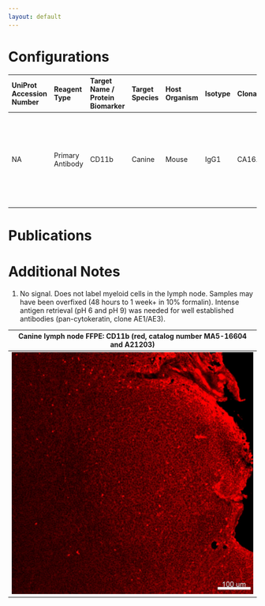 ```yaml
---
layout: default
---
```


# Configurations

| UniProt Accession Number   | Reagent Type     | Target Name / Protein Biomarker   | Target Species   | Host Organism   | Isotype   | Clonality   | Vendor                   | Catalog Number   | Conjugate    | RRID   | Availability   | Method                 | Tissue Preservation   | Target Tissue   | Tissue State   | Detergent         | Antigen Retrieval Conditions                                                               | Dye Inactivation Conditions   | Recommend   | Agree                                                        | Disagree   | Contributor                                                  | Notes       |
|:---------------------------|:-----------------|:----------------------------------|:-----------------|:----------------|:----------|:------------|:-------------------------|:-----------------|:-------------|:-------|:---------------|:-----------------------|:----------------------|:----------------|:---------------|:------------------|:-------------------------------------------------------------------------------------------|:------------------------------|:------------|:-------------------------------------------------------------|:-----------|:-------------------------------------------------------------|:------------|
| NA                         | Primary Antibody | CD11b                             | Canine           | Mouse           | IgG1      | CA16.3E10   | Thermo Fisher Scientific | MA5-16604        | Unconjugated | NA     | Stock          | Multiplexed 2D Imaging | FFPE                  | Lymph Node      | NA             | 0.3% Triton-X-100 | pH 6 for 30 minutes ER1 (AR9961) and pH 9 for 30 minutes ER2 (AR9640) using the Leica Bond | NA                            | No          | [0000-0001-5088-7808](https://orcid.org/0000-0001-5088-7808) | NA         | [0000-0001-5088-7808](https://orcid.org/0000-0001-5088-7808) | [1](#notes) |

# Publications



# Additional Notes

<a name="notes"></a>
1. No signal. Does not label myeloid cells in the lymph node. Samples may have been overfixed (48 hours to 1 week+ in 10% formalin). Intense antigen retrieval (pH 6 and pH 9) was needed for well established antibodies (pan-cytokeratin, clone AE1/AE3).

| Canine lymph node FFPE: CD11b (red, catalog number MA5-16604 and A21203) |
|:-------:|
| ![](Canine_Lymph_node_CD11b_MA5-16604_A21203.jpg) |
